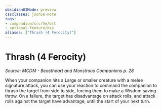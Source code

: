 ```yaml
---
obsidianUIMode: preview
cssclasses: json5e-note
tags:
- compendium/src/5e/bst
- optional-feature/exp
aliases: ["Thrash (4 Ferocity)"]
---
```

# Thrash (4 Ferocity)
*Source: MCDM - Beastheart and Monstrous Companions p. 28* 

When your companion hits a Large or smaller creature with a melee signature attack, you can use your reaction to command the companion to thrash the target from side to side, forcing them to make a Wisdom saving throw. On a failure, the target has disadvantage on attack rolls, and attack rolls against the target have advantage, until the start of your next turn.